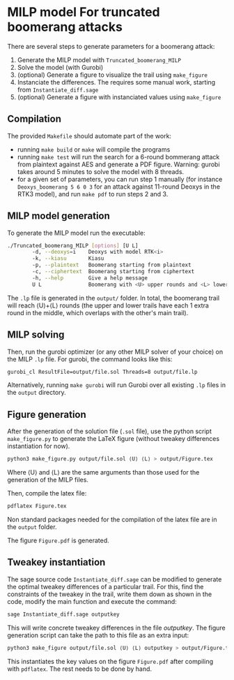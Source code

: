 # MILP model For truncated boomerang attacks


There are several steps to generate parameters for a boomerang attack:
1. Generate the MILP model with `Truncated_boomerang_MILP`
2. Solve the model (with Gurobi)
3. (optional) Generate a figure to visualize the trail using `make_figure`
4. Instanciate the differences.  The requires some manual work, starting from `Instantiate_diff.sage`
5. (optional) Generate a figure with instanciated values using `make_figure`

## Compilation

The provided `Makefile` should automate part of the work:
- running `make build` or `make` will compile the programs
- running `make test` will run the search for a 6-round bommerang attack from plaintext against AES and generate a PDF figure. Warning: gurobi takes around 5 minutes to solve the model with 8 threads.
- for a given set of parameters, you can run step 1 manually (for instance `Deoxys_boomerang 5 6 0 3` for an attack against 11-round Deoxys in the RTK3 model), and run `make pdf` to run steps 2 and 3.

## MILP model generation

To generate the MILP model run the executable:
```sh
./Truncated_boomerang_MILP [options] [U L] 
        -d, --deoxys=i    Deoxys with model RTK<i>
        -k, --kiasu       Kiasu
        -p, --plaintext   Boomerang starting from plaintext
        -c, --ciphertext  Boomerang starting from ciphertext
        -h, --help        Give a help message
        U L               Boomerang with <U> upper rounds and <L> lower rounds
```

The `.lp` file is generated in the `output/` folder. In total, the boomerang trail will reach ⟨U⟩+⟨L⟩ rounds (the upper and lower trails have each 1 extra round in the middle, which overlaps with the other's main trail).


## MILP solving

Then, run the gurobi optimizer (or any other MILP solver of your choice) on the MILP `.lp` file. For gurobi, the command looks like this:
```sh
gurobi_cl ResultFile=output/file.sol Threads=8 output/file.lp
``` 

Alternatively, running `make gurobi` will run Gurobi over all existing `.lp` files in the `output` directory.


## Figure generation

After the generation of the solution file (`.sol` file), use the python script `make_figure.py` to generate the LaTeX figure (without tweakey differences instantiation for now). 

```sh
python3 make_figure.py output/file.sol ⟨U⟩ ⟨L⟩ > output/Figure.tex
``` 

Where ⟨U⟩ and ⟨L⟩ are the same arguments than those used for the generation of the MILP files. 

Then, compile the latex file:

```sh
pdflatex Figure.tex
```
Non standard packages needed for the compilation of the latex file are in the `output` folder.

The figure `Figure.pdf` is generated.

## Tweakey instantiation
The sage source code `Instantiate_diff.sage` can be modified to generate the optimal tweakey differences of a particular trail. For this, find the constraints of the tweakey in the trail, write them down as shown in the code, modify the main function and execute the command:

```sh
sage Instantiate_diff.sage outputkey
```

This will write concrete tweakey differences in the file *outputkey*.
The figure generation script can take the path to this file as an extra input:

```sh
python3 make_figure output/file.sol ⟨U⟩ ⟨L⟩ outputkey > output/Figure.tex
```

This instantiates the key values on the figure `Figure.pdf` after compiling with `pdflatex`. The rest needs to be done by hand.
